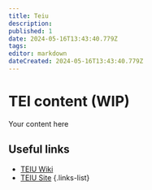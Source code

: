 ```yaml
---
title: Teiu
description: 
published: 1
date: 2024-05-16T13:43:40.779Z
tags: 
editor: markdown
dateCreated: 2024-05-16T13:43:40.779Z
---
```


# TEI content (WIP)
Your content here

## Useful links

- [TEIU Wiki](/Beamlines/Teiu/tei_intro)
- [TEIU Site]()
{.links-list}